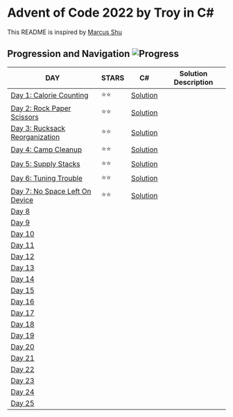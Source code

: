 # Advent of Code 2022 by Troy in C#
This README is inspired by [Marcus Shu](https://github.com/shulkx/advent-of-code/tree/main/adventofcode2022)

## Progression and Navigation    ![Progress](https://progress-bar.dev/7/?scale=25&title=Days&width=240&suffix=/25)

| DAY                                                          | STARS | C#                            | Solution Description |
| ------------------------------------------------------------ | ----- | ----------------------------- | -------------------- |
| [Day 1: Calorie Counting](https://adventofcode.com/2022/day/1) | ⭐️⭐️    | [Solution](./Day_01/Day_1_Calorie_Counting.cs) |                      |
| [Day 2: Rock Paper Scissors](https://adventofcode.com/2022/day/2) | ⭐️⭐️    | [Solution](./Day_02/Day_2_Rock_Paper_Scissors.cs) |                      |
| [Day 3: Rucksack Reorganization](https://adventofcode.com/2022/day/3) | ⭐️⭐️ | [Solution](./Day_03/Day_3_Rucksack_Reorganization.cs) |                      |
| [Day 4: Camp Cleanup](https://adventofcode.com/2022/day/4) | ⭐️⭐️ | [Solution](./Day_04/Day_4_Camp_Cleanup.cs) |                      |
| [Day 5: Supply Stacks](https://adventofcode.com/2022/day/5) | ⭐️⭐️ | [Solution](./Day_05/Day_5_Supply_Stacks.cs) |                      |
| [Day 6: Tuning Trouble](https://adventofcode.com/2022/day/6) | ⭐️⭐️ | [Solution](./Day_06/Day_6_Tuning_Trouble.cs) |                      |
| [Day 7: No Space Left On Device](https://adventofcode.com/2022/day/7) | ⭐️⭐️ | [Solution](./Day_07/Day_7.cs) |                      |
| [Day 8](https://adventofcode.com/2022/day/8)                |       |                               |                      |
| [Day 9](https://adventofcode.com/2022/day/9)                |       |                               |                      |
| [Day 10](https://adventofcode.com/2022/day/10)              |       |                               |                      |
| [Day 11](https://adventofcode.com/2022/day/11)              |       |                               |                      |
| [Day 12](https://adventofcode.com/2022/day/12)              |       |                               |                      |
| [Day 13](https://adventofcode.com/2022/day/13)              |       |                               |                      |
| [Day 14](https://adventofcode.com/2022/day/14)              |       |                               |                      |
| [Day 15](https://adventofcode.com/2022/day/15)              |       |                               |                      |
| [Day 16](https://adventofcode.com/2022/day/16)              |       |                               |                      |
| [Day 17](https://adventofcode.com/2022/day/17)              |       |                               |                      |
| [Day 18](https://adventofcode.com/2022/day/18)              |       |                               |                      |
| [Day 19](https://adventofcode.com/2022/day/19)              |       |                               |                      |
| [Day 20](https://adventofcode.com/2022/day/20)              |       |                               |                      |
| [Day 21](https://adventofcode.com/2022/day/21)              |       |                               |                      |
| [Day 22](https://adventofcode.com/2022/day/22)              |       |                               |                      |
| [Day 23](https://adventofcode.com/2022/day/23)              |       |                               |                      |
| [Day 24](https://adventofcode.com/2022/day/24)              |       |                               |                      |
| [Day 25](https://adventofcode.com/2022/day/25)              |       |                               |                      |
